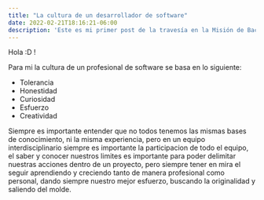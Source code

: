 ```yaml
---
title: "La cultura de un desarrollador de software"
date: 2022-02-21T18:16:21-06:00
description: 'Este es mi primer post de la travesía en la Misión de Backend con Node JS de Launch X.'
---
```


Hola :D !

Para mi la cultura de un profesional de software se basa en lo siguiente:
- Tolerancia
- Honestidad
- Curiosidad
- Esfuerzo
- Creatividad

Siempre es importante entender que no todos tenemos las mismas bases de conocimiento, ni la misma experiencia, pero en un equipo interdisciplinario siempre es importante la participacion de todo el equipo, el saber y conocer nuestros limites es importante para poder delimitar nuestras acciones dentro de un proyecto, pero siempre tener en mira el seguir aprendiendo y creciendo tanto de manera profesional como personal, dando siempre nuestro mejor esfuerzo, buscando la originalidad y saliendo del molde.

